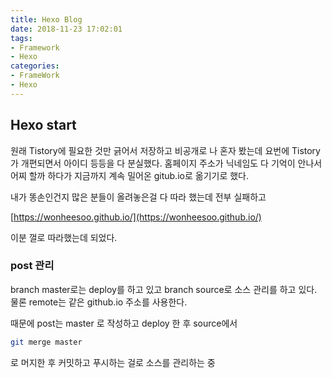 ```yaml
---
title: Hexo Blog
date: 2018-11-23 17:02:01
tags:
- Framework
- Hexo
categories:
- FrameWork
- Hexo
---
```


 ## Hexo start

 원래 Tistory에 필요한 것만 긁어서 저장하고 비공개로 나 혼자 봤는데 요번에 Tistory가 개편되면서 
 아이디 등등을 다 분실했다. 홈페이지 주소가 닉네임도 다 기억이 안나서 어찌 할까 하다가 지금까지 계속 밀어온 
 gitub.io로 옮기기로 했다.

 내가 똥손인건지 많은 분들이 올려놓은걸 다 따라 했는데 전부 실패하고 

 [https://wonheesoo.github.io/](https://wonheesoo.github.io/)
 
 이분 껄로 따라했는데 되었다. 

 ### post 관리

 branch master로는 deploy를 하고 있고 branch source로 소스 관리를 하고 있다.
 물론 remote는 같은 github.io 주소를 사용한다.

 때문에 post는 master 로 작성하고 deploy 한 후
 source에서
 ```bash
git merge master
 ```
 로 머지한 후 커밋하고  푸시하는 걸로 소스를 관리하는 중

